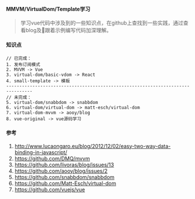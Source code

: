 #### MMVM/VirtualDom/Template学习
> 学习vue代码中涉及到的一些知识点，在github上查找到一些实践，通过查看blog及跟着示例编写代码加深理解。


#### 知识点
```
// 已完成：
1. 发布订阅模式
2. MVVM -> Vue
3. virtual-dom/basic-vdom -> React
4. small-template -> 模板
--------------------------------------------------------------------------------
// 未完成：
5. virtual-dom/snabbdom -> snabbdom
6. virtual-dom/virtual-dom -> matt-esch/virtual-dom
7. virtual-dom-mvvm -> aooy/blog
8. vue-original -> vue源码学习
```


#### 参考
1. <a href="http://www.lucaongaro.eu/blog/2012/12/02/easy-two-way-data-binding-in-javascript/" target="_blank">http://www.lucaongaro.eu/blog/2012/12/02/easy-two-way-data-binding-in-javascript/</a>
2. <a href="https://github.com/DMQ/mvvm" target="_blank">https://github.com/DMQ/mvvm</a>
3. <a href="https://github.com/livoras/blog/issues/13" target="_blank">https://github.com/livoras/blog/issues/13</a>
4. <a href="https://github.com/aooy/blog/issues/2" target="_blank">https://github.com/aooy/blog/issues/2</a>
5. <a href="https://github.com/snabbdom/snabbdom" target="_blank">https://github.com/snabbdom/snabbdom</a>
6. <a href="https://github.com/Matt-Esch/virtual-dom" target="_blank">https://github.com/Matt-Esch/virtual-dom</a>
7. <a href="https://github.com/vuejs/vue" target="_blank">https://github.com/vuejs/vue</a>


